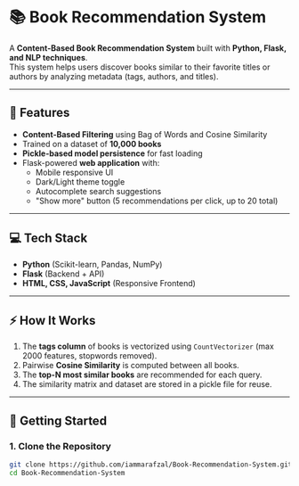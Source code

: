 # 📚 Book Recommendation System  

A **Content-Based Book Recommendation System** built with **Python, Flask, and NLP techniques**.  
This system helps users discover books similar to their favorite titles or authors by analyzing metadata (tags, authors, and titles).  

---

## 🔎 Features
- **Content-Based Filtering** using Bag of Words and Cosine Similarity  
- Trained on a dataset of **10,000 books**  
- **Pickle-based model persistence** for fast loading  
- Flask-powered **web application** with:  
  - Mobile responsive UI  
  - Dark/Light theme toggle  
  - Autocomplete search suggestions  
  - "Show more" button (5 recommendations per click, up to 20 total)  

---

## 💻 Tech Stack
- **Python** (Scikit-learn, Pandas, NumPy)  
- **Flask** (Backend + API)  
- **HTML, CSS, JavaScript** (Responsive Frontend)  

---

## ⚡ How It Works
1. The **tags column** of books is vectorized using `CountVectorizer` (max 2000 features, stopwords removed).  
2. Pairwise **Cosine Similarity** is computed between all books.  
3. The **top-N most similar books** are recommended for each query.  
4. The similarity matrix and dataset are stored in a pickle file for reuse.  

---

## 🚀 Getting Started

### 1. Clone the Repository
```bash
git clone https://github.com/iammarafzal/Book-Recommendation-System.git
cd Book-Recommendation-System

